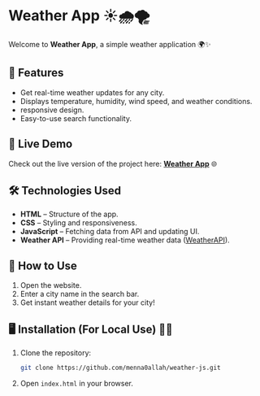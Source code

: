 # Weather App ☀️🌧️🌪️

Welcome to **Weather App**, a simple weather application 🌍✨

## 🌟 Features
- Get real-time weather updates for any city.
- Displays temperature, humidity, wind speed, and weather conditions.
- responsive design.
- Easy-to-use search functionality.

## 🚀 Live Demo
Check out the live version of the project here: **[Weather App](https://menna0allah.github.io/weather-js/)** 🌐

## 🛠️ Technologies Used
- **HTML** – Structure of the app.
- **CSS** – Styling and responsiveness.
- **JavaScript** – Fetching data from API and updating UI.
- **Weather API** – Providing real-time weather data ([WeatherAPI](https://www.weatherapi.com/)).

## 📖 How to Use
1. Open the website.
2. Enter a city name in the search bar.
3. Get instant weather details for your city!

## 🖥️ Installation (For Local Use) 🚀✨
1. Clone the repository:
   ```bash
   git clone https://github.com/menna0allah/weather-js.git
   ```
2. Open `index.html` in your browser.



